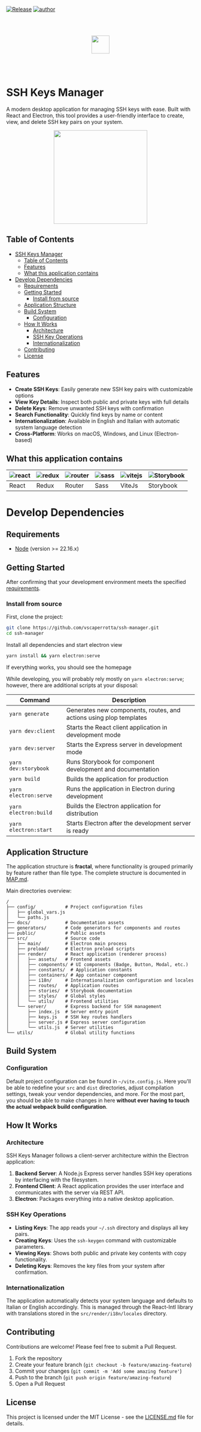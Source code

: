 [![Release](https://img.shields.io/badge/Release-1.0.0-brightgreen.svg)](https://github.com/vscaperrotta/react-ark.git) [![author](https://img.shields.io/badge/author-vscaperrotta-important)](https://github.com/vscaperrotta?)

<br/><br/>
<p align="center"><img src="build/icon.png" width="48" height="48"></p>
<br/><br/>

#  SSH Keys Manager

A modern desktop application for managing SSH keys with ease. Built with React and Electron, this tool provides a user-friendly interface to create, view, and delete SSH key pairs on your system.


<p align="center"><img src="docs/screenshot.png" height="250"></p>

## Table of Contents

- [SSH Keys Manager](#ssh-keys-manager)
  - [Table of Contents](#table-of-contents)
  - [Features](#features)
  - [What this application contains](#what-this-application-contains)
- [Develop Dependencies](#develop-dependencies)
  - [Requirements](#requirements)
  - [Getting Started](#getting-started)
    - [Install from source](#install-from-source)
  - [Application Structure](#application-structure)
  - [Build System](#build-system)
    - [Configuration](#configuration)
  - [How It Works](#how-it-works)
    - [Architecture](#architecture)
    - [SSH Key Operations](#ssh-key-operations)
    - [Internationalization](#internationalization)
  - [Contributing](#contributing)
  - [License](#license)

## Features

- **Create SSH Keys**: Easily generate new SSH key pairs with customizable options
- **View Key Details**: Inspect both public and private keys with full details
- **Delete Keys**: Remove unwanted SSH keys with confirmation
- **Search Functionality**: Quickly find keys by name or content
- **Internationalization**: Available in English and Italian with automatic system language detection
- **Cross-Platform**: Works on macOS, Windows, and Linux (Electron-based)

## What this application contains

| ![react](docs/media/react.png) | ![redux](docs/media/redux.png) | ![router](docs/media/router.png) | ![sass](docs/media/logo-sass.png) | ![vitejs](docs/media/vite.svg) | ![Storybook](docs/media/storybook.png)
| - | - | - | - | - | - |
| React | Redux | Router | Sass | ViteJs | Storybook |

# Develop Dependencies

## Requirements

- [Node](http://nodejs.org/download/) (version >= 22.16.x)

## Getting Started

After confirming that your development environment meets the specified [requirements](#requirements).

### Install from source

First, clone the project:

```bash
git clone https://github.com/vscaperrotta/ssh-manager.git
cd ssh-manager
```

Install all dependencies and start electron view

```bash
yarn install && yarn electron:serve
```

If everything works, you should see the homepage

While developing, you will probably rely mostly on `yarn electron:serve`; however, there are additional scripts at your disposal:

| Command | Description |
| - | - |
| `yarn generate` | Generates new components, routes, and actions using plop templates |
| `yarn dev:client` | Starts the React client application in development mode |
| `yarn dev:server` | Starts the Express server in development mode |
| `yarn dev:storybook` | Runs Storybook for component development and documentation |
| `yarn build` | Builds the application for production |
| `yarn electron:serve` | Runs the application in Electron during development |
| `yarn electron:build` | Builds the Electron application for distribution |
| `yarn electron:start` | Starts Electron after the development server is ready |

## Application Structure

The application structure is **fractal**, where functionality is grouped primarily by feature rather than file type. The complete structure is documented in [MAP.md](./MAP.md).

Main directories overview:

```
/
├── config/           # Project configuration files
│   ├── global_vars.js
│   └── paths.js
├── docs/             # Documentation assets
├── generators/       # Code generators for components and routes
├── public/           # Public assets
├── src/              # Source code
│   ├── main/         # Electron main process
│   ├── preload/      # Electron preload scripts
│   ├── render/       # React application (renderer process)
│   │   ├── assets/   # Frontend assets
│   │   ├── components/ # UI components (Badge, Button, Modal, etc.)
│   │   ├── constants/  # Application constants
│   │   ├── containers/ # App container component
│   │   ├── i18n/     # Internationalization configuration and locales
│   │   ├── routes/   # Application routes
│   │   ├── stories/  # Storybook documentation
│   │   ├── styles/   # Global styles
│   │   └── utils/    # Frontend utilities
│   └── server/       # Express backend for SSH management
│       ├── index.js  # Server entry point
│       ├── keys.js   # SSH key routes handlers
│       ├── server.js # Express server configuration
│       └── utils.js  # Server utilities
└── utils/            # Global utility functions
```

## Build System

### Configuration

Default project configuration can be found in `~/vite.config.js`. Here you'll be able to redefine your `src` and `dist` directories, adjust compilation
settings, tweak your vendor dependencies, and more. For the most part, you should be able to make changes in here
**without ever having to touch the actual webpack build configuration**.

## How It Works

### Architecture

SSH Keys Manager follows a client-server architecture within the Electron application:

1. **Backend Server**: A Node.js Express server handles SSH key operations by interfacing with the filesystem.
2. **Frontend Client**: A React application provides the user interface and communicates with the server via REST API.
3. **Electron**: Packages everything into a native desktop application.

### SSH Key Operations

- **Listing Keys**: The app reads your `~/.ssh` directory and displays all key pairs.
- **Creating Keys**: Uses the `ssh-keygen` command with customizable parameters.
- **Viewing Keys**: Shows both public and private key contents with copy functionality.
- **Deleting Keys**: Removes the key files from your system after confirmation.

### Internationalization

The application automatically detects your system language and defaults to Italian or English accordingly. This is managed through the React-Intl library with translations stored in the `src/render/i18n/locales` directory.

## Contributing

Contributions are welcome! Please feel free to submit a Pull Request.

1. Fork the repository
2. Create your feature branch (`git checkout -b feature/amazing-feature`)
3. Commit your changes (`git commit -m 'Add some amazing feature'`)
4. Push to the branch (`git push origin feature/amazing-feature`)
5. Open a Pull Request

## License

This project is licensed under the MIT License - see the [LICENSE.md](LICENSE.md) file for details.
